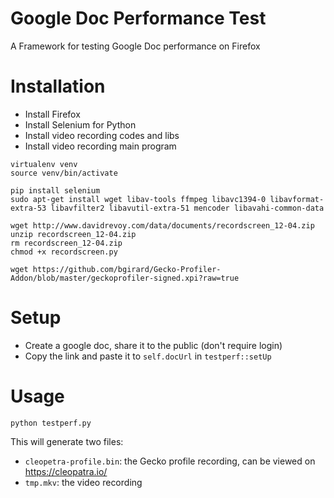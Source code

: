 Google Doc Performance Test
===========================
A Framework for testing Google Doc performance on Firefox

# Installation
* Install Firefox
* Install Selenium for Python
* Install video recording codes and libs
* Install video recording main program

```
virtualenv venv
source venv/bin/activate

pip install selenium
sudo apt-get install wget libav-tools ffmpeg libavc1394-0 libavformat-extra-53 libavfilter2 libavutil-extra-51 mencoder libavahi-common-data

wget http://www.davidrevoy.com/data/documents/recordscreen_12-04.zip
unzip recordscreen_12-04.zip
rm recordscreen_12-04.zip
chmod +x recordscreen.py

wget https://github.com/bgirard/Gecko-Profiler-Addon/blob/master/geckoprofiler-signed.xpi?raw=true
```

# Setup 
* Create a google doc, share it to the public (don't require login)
* Copy the link and paste it to `self.docUrl` in `testperf::setUp`

# Usage

```
python testperf.py
```

This will generate two files:
* `cleopetra-profile.bin`: the Gecko profile recording, can be viewed on https://cleopatra.io/
* `tmp.mkv`: the video recording
